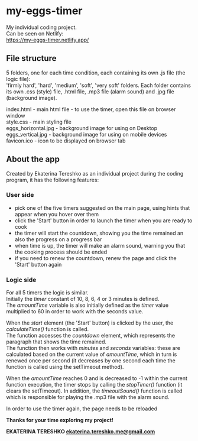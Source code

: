 # my-eggs-timer

My individual coding project.  
Can be seen on Netlify:  
https://my-eggs-timer.netlify.app/

## File structure 
5 folders, one for each time condition, each containing its own .js file (the logic file):  
'firmly hard', 'hard', 'medium', 'soft', 'very soft' folders. 
Each folder contains its own .css (style) file, .html file, .mp3 file (alarm sound) and .jpg file (background image).  

index.html - main html file - to use the timer, open this file on browser window  
style.css - main styling file  
eggs_horizontal.jpg - background image for using on Desktop
eggs_vertical.jpg - background image for using on mobile devices 
favicon.ico - icon to be displayed on browser tab  

## About the app
Created by Ekaterina Tereshko as an individual project during the coding program, it has the following features:

### User side
- pick one of the five timers suggested on the main page, using hints that appear when you hover over them  
- click the 'Start' button in order to launch the timer when you are ready to cook  
- the timer will start the countdown, showing you the time remained an also the progress on a progress bar
- when time is up, the timer will make an alarm sound, warning you that the cooking process should be ended
- if you need to renew the countdown, renew the page and click the 'Start' button again

### Logic side
For all 5 timers the logic is similar.  
Initially the _timer_ constant of 10, 8, 6, 4 or 3 minutes is defined.  
The _amountTime_ variable is also initially defined as the _timer_ value multiplied to 60 in order to work with the seconds value.  

When the _start_ element (the 'Start' button) is clicked by the user, the _calculateTime()_ function is called.  
The function accesses the _countdown_ element, which represents the paragraph that shows the time remained.  
The function then works with _minutes_ and _seconds_ variables: these are calculated based on the current value of _amountTime_, which in turn is renewed once per second (it decreases by one second each time the function is called using the setTimeout method).  

When the _amountTime_ reaches 0 and is decreased to -1 within the current function execution, the timer stops by calling the _stopTimer()_ function (it clears the setTimeout). In addition, the _timeoutSound()_ function is called which is responsible for playing the .mp3 file with the alarm sound.

In order to use the timer again, the page needs to be reloaded

**Thanks for your time exploring my project!**

**EKATERINA TERESHKO
ekaterina.tereshko.me@gmail.com**
